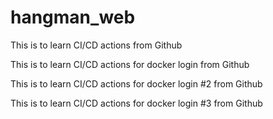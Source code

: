 # hangman_web

This is to learn CI/CD actions from Github

This is to learn CI/CD actions for docker login from Github

This is to learn CI/CD actions for docker login #2 from Github

This is to learn CI/CD actions for docker login #3 from Github
